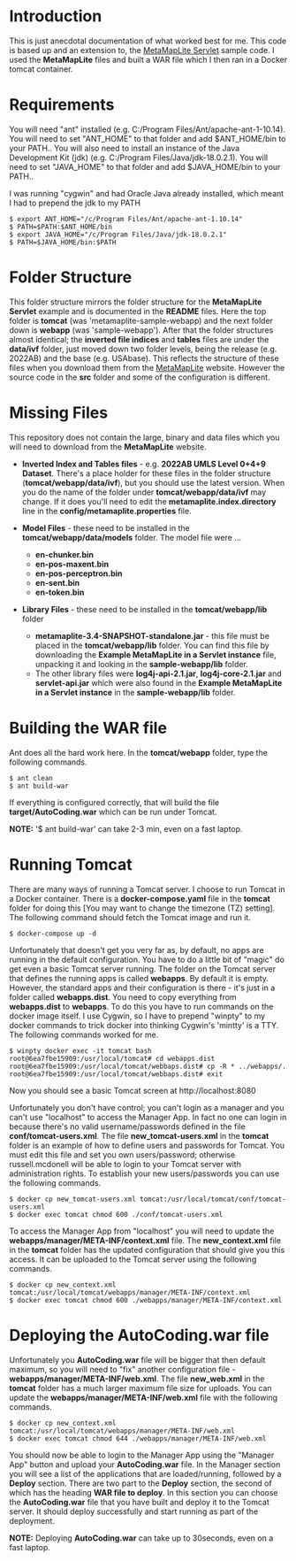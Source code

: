 # Introduction
This is just anecdotal documentation of what worked best for me.
This code is based up and an extension to, the [MetaMapLite Servlet](https://lhncbc.nlm.nih.gov/ii/tools/MetaMap/run-locally/MetaMapLite.html) sample code. I used the **MetaMapLite** files and built a WAR file which I then ran in a Docker tomcat container.

# Requirements
You will need "ant" installed (e.g. C:/Program Files/Ant/apache-ant-1-10.14).
You will need to set "ANT_HOME" to that folder and add $ANT_HOME/bin to your PATH..
You will also need to install an instance of the Java Development Kit (jdk) (e.g. C:/Program Files/Java/jdk-18.0.2.1).
You will need to set "JAVA_HOME" to that folder and add $JAVA_HOME/bin to your PATH..

I was running "cygwin" and had Oracle Java already installed, which meant I had to prepend the jdk to my PATH

    $ export ANT_HOME="/c/Program Files/Ant/apache-ant-1.10.14"
    $ PATH=$PATH:$ANT_HOME/bin
    $ export JAVA_HOME="/c/Program Files/Java/jdk-18.0.2.1"
    $ PATH=$JAVA_HOME/bin:$PATH

# Folder Structure
This folder structure mirrors the folder structure for the **MetaMapLite Servlet** example and is documented in the **README** files.
Here the top folder is **tomcat** (was 'metamaplite-sample-webapp) and the next folder down is **webapp** (was 'sample-webapp').
After that the folder structures almost identical; the **inverted file indices** and **tables** files are under the **data/ivf** folder,
just moved down two folder levels, being the release (e.g. 2022AB) and the base (e.g. USAbase).
This reflects the structure of these files when you download them from the [MetaMapLite](https://lhncbc.nlm.nih.gov/ii/tools/MetaMap/run-locally/MetaMapLite.html) website. However the source code in the **src** folder and some of the configuration is different.

# Missing Files
This repository does not contain the large, binary and data files which you will need to download from the **MetaMapLite** website.
* **Inverted Index and Tables files** - e.g. **2022AB UMLS Level 0+4+9 Dataset**. There's a place holder for these files in the folder structure (**tomcat/webapp/data/ivf**),
but you should use the latest version. When you do the name of the folder under **tomcat/webapp/data/ivf** may change. If it does you'll need
to edit the **metamaplite.index.directory** line in the **config/metamaplite.properties** file.
* **Model Files** - these need to be installed in the **tomcat/webapp/data/models** folder. The model file were ...
  * **en-chunker.bin**
  * **en-pos-maxent.bin**
  * **en-pos-perceptron.bin**
  * **en-sent.bin**
  * **en-token.bin**

* **Library Files** - these need to be installed in the **tomcat/webapp/lib** folder
  * **metamaplite-3.4-SNAPSHOT-standalone.jar** - this file must be placed in the **tomcat/webapp/lib** folder. You can find this file by downloading
the **Example MetaMapLite in a Servlet instance** file, unpacking it and looking in the **sample-webapp/lib** folder.
  * The other library files were **log4j-api-2.1.jar**, **log4j-core-2.1.jar** and **servlet-api.jar** which were also found in the **Example MetaMapLite in a Servlet instance** in the **sample-webapp/lib** folder.

# Building the WAR file
Ant does all the hard work here. In the **tomcat/webapp** folder, type the following commands.

    $ ant clean
    $ ant build-war
  
If everything is configured correctly, that will build the file **target/AutoCoding.war** which can be run under Tomcat.

**NOTE:** '$ ant build-war' can take 2-3 min, even on a fast laptop.

# Running Tomcat
There are many ways of running a Tomcat server. I choose to run Tomcat in a Docker container. There is a **docker-compose.yaml** file
in the **tomcat** folder for doing this [You may want to change the timezone (TZ) setting].
The following command should fetch the Tomcat image and run it.

    $ docker-compose up -d

Unfortunately that doesn't get you very far as, by default, no apps are running in the default configuration.
You have to do a little bit of "magic" do get even a basic Tomcat server running. The folder on the Tomcat server
that defines the running apps is called **webapps**. By default it is empty. However, the standard apps and their configuration
is there - it's just in a folder called **webapps.dist**. You need to copy everything from **webapps.dist** to **webapps**.
To do this you have to run commands on the docker image itself. I use Cygwin, so I have to prepend "winpty" to my
docker commands to trick docker into thinking Cygwin's 'mintty' is a TTY. The following commands worked for me.

    $ winpty docker exec -it tomcat bash
    root@6ea7fbe15909:/usr/local/tomcat# cd webapps.dist
    root@6ea7fbe15909:/usr/local/tomcat/webbaps.dist# cp -R * ../webapps/.
    root@6ea7fbe15909:/usr/local/tomcat/webbaps.dist# exit

Now you should see a basic Tomcat screen at http://localhost:8080

Unfortunately you don't have control; you can't login as a manager and you can't use "localhost" to access the Manager App.
In fact no one can login in because there's no valid username/passwords defined in the file **conf/tomcat-users.xml**.
The file **new_tomcat-users.xml** in the **tomcat** folder is an example of how to define users and passwords for Tomcat.
You must edit this file and set you own users/password; otherwise russell.mcdonell will be able to login to your Tomcat server
with administration rights. To establish your new users/passwords you can use the following commands.

    $ docker cp new_tomcat-users.xml tomcat:/usr/local/tomcat/conf/tomcat-users.xml
    $ docker exec tomcat chmod 600 ./conf/tomcat-users.xml

To access the Manager App from "localhost" you will need to update the **webapps/manager/META-INF/context.xml** file.
The **new_context.xml** file in the **tomcat** folder has the updated configuration that should give you this access.
It can be uploaded to the Tomcat server using the following commands.

    $ docker cp new_context.xml tomcat:/usr/local/tomcat/webapps/manager/META-INF/context.xml
    $ docker exec tomcat chmod 600 ./webapps/manager/META-INF/context.xml

# Deploying the AutoCoding.war file
Unfortunately you **AutoCoding.war** file will be bigger that then default maximum, so you will need to "fix" another
configuration file - **webapps/manager/META-INF/web.xml**. The file **new_web.xml** in the **tomcat** folder
has a much larger maximum file size for uploads. You can update the **webapps/manager/META-INF/web.xml** file with the following commands.

    $ docker cp new_context.xml tomcat:/usr/local/tomcat/webapps/manager/META-INF/web.xml
    $ docker exec tomcat chmod 644 ./webapps/manager/META-INF/web.xml


You should now be able to login to the Manager App using the "Manager App" button and upload your **AutoCoding.war** file.
In the Manager section you will see a list of the applications that are loaded/running, followed by a **Deploy** section.
There are two part to the **Deploy** section, the second of which has the heading **WAR file to deploy**.
In this section you can choose the **AutoCoding.war** file that you have built and deploy it to the Tomcat server.
It should deploy successfully and start running as part of the deployment.

**NOTE:** Deploying **AutoCoding.war** can take up to 30seconds, even on a fast laptop.

